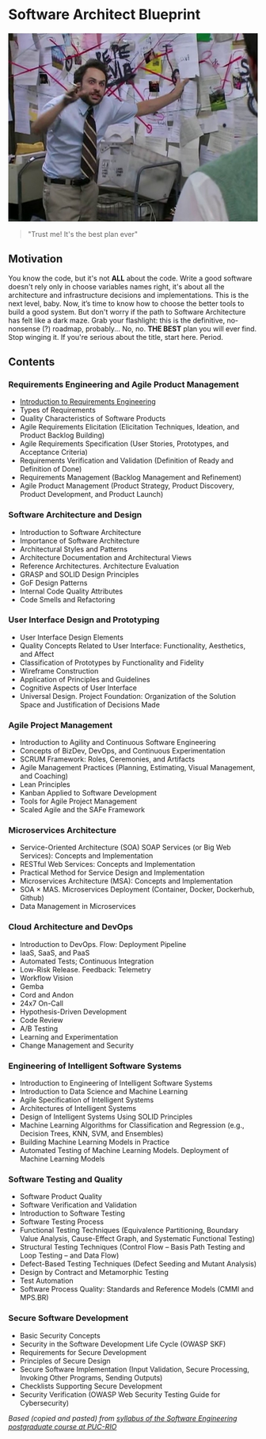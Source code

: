 # Software Architect Blueprint

<p align="center">
  <img src="https://github.com/mathsantana/software-architect-blueprint/blob/71370f01d8fc9410adfad2d8ec70046152c65543/assets/images/main_image.jpg" />
</p>

> "Trust me! It's the best plan ever"

## Motivation

You know the code, but it's not **ALL** about the code. Write a good software doesn't rely only in choose variables names right, it's about all the architecture and infrastructure decisions and implementations. This is the next level, baby. Now, it’s time to know how to choose the better tools to build a good system. But don't worry if the path to Software Architecture has felt like a dark maze. Grab your flashlight: this is the definitive, no-nonsense (?) roadmap, probably... No, no. **THE BEST** plan you will ever find. Stop winging it. If you're serious about the title, start here. Period.

## Contents

### Requirements Engineering and Agile Product Management

- [Introduction to Requirements Engineering](<notes/requirements_engineering/Introduction to Requirements Engineering.md>)
- Types of Requirements
- Quality Characteristics of Software Products
- Agile Requirements Elicitation (Elicitation Techniques, Ideation, and Product Backlog Building)
- Agile Requirements Specification (User Stories, Prototypes, and Acceptance Criteria)
- Requirements Verification and Validation (Definition of Ready and Definition of Done)
- Requirements Management (Backlog Management and Refinement)
- Agile Product Management (Product Strategy, Product Discovery, Product Development, and Product Launch)

### Software Architecture and Design

- Introduction to Software Architecture
- Importance of Software Architecture
- Architectural Styles and Patterns
- Architecture Documentation and Architectural Views
- Reference Architectures. Architecture Evaluation
- GRASP and SOLID Design Principles
- GoF Design Patterns
- Internal Code Quality Attributes
- Code Smells and Refactoring

### User Interface Design and Prototyping

- User Interface Design Elements
- Quality Concepts Related to User Interface: Functionality, Aesthetics, and Affect
- Classification of Prototypes by Functionality and Fidelity
- Wireframe Construction
- Application of Principles and Guidelines
- Cognitive Aspects of User Interface
- Universal Design. Project Foundation: Organization of the Solution Space and Justification of Decisions Made

### Agile Project Management

- Introduction to Agility and Continuous Software Engineering
- Concepts of BizDev, DevOps, and Continuous Experimentation
- SCRUM Framework: Roles, Ceremonies, and Artifacts
- Agile Management Practices (Planning, Estimating, Visual Management, and Coaching)
- Lean Principles
- Kanban Applied to Software Development
- Tools for Agile Project Management
- Scaled Agile and the SAFe Framework

### Microservices Architecture

- Service-Oriented Architecture (SOA) SOAP Services (or Big Web Services): Concepts and Implementation
- RESTful Web Services: Concepts and Implementation
- Practical Method for Service Design and Implementation
- Microservices Architecture (MSA): Concepts and Implementation
- SOA × MAS. Microservices Deployment (Container, Docker, Dockerhub, Github)
- Data Management in Microservices

### Cloud Architecture and DevOps

- Introduction to DevOps. Flow: Deployment Pipeline
- IaaS, SaaS, and PaaS
- Automated Tests; Continuous Integration
- Low-Risk Release. Feedback: Telemetry
- Workflow Vision
- Gemba
- Cord and Andon
- 24x7 On-Call
- Hypothesis-Driven Development
- Code Review
- A/B Testing
- Learning and Experimentation
- Change Management and Security

### Engineering of Intelligent Software Systems

- Introduction to Engineering of Intelligent Software Systems
- Introduction to Data Science and Machine Learning
- Agile Specification of Intelligent Systems
- Architectures of Intelligent Systems
- Design of Intelligent Systems Using SOLID Principles
- Machine Learning Algorithms for Classification and Regression (e.g., Decision Trees, KNN, SVM, and Ensembles)
- Building Machine Learning Models in Practice
- Automated Testing of Machine Learning Models. Deployment of Machine Learning Models

### Software Testing and Quality

- Software Product Quality
- Software Verification and Validation
- Introduction to Software Testing
- Software Testing Process
- Functional Testing Techniques (Equivalence Partitioning, Boundary Value Analysis, Cause-Effect Graph, and Systematic Functional Testing)
- Structural Testing Techniques (Control Flow – Basis Path Testing and Loop Testing – and Data Flow)
- Defect-Based Testing Techniques (Defect Seeding and Mutant Analysis)
- Design by Contract and Metamorphic Testing
- Test Automation
- Software Process Quality: Standards and Reference Models (CMMI and MPS.BR)

### Secure Software Development

- Basic Security Concepts
- Security in the Software Development Life Cycle (OWASP SKF)
- Requirements for Secure Development
- Principles of Secure Design
- Secure Software Implementation (Input Validation, Secure Processing, Invoking Other Programs, Sending Outputs)
- Checklists Supporting Secure Development
- Security Verification (OWASP Web Security Testing Guide for Cybersecurity)

*Based (copied and pasted) from [syllabus of the Software Engineering postgraduate course at PUC-RIO](https://especializacao.ccec.puc-rio.br/especializacao/engenharia-de-software)*